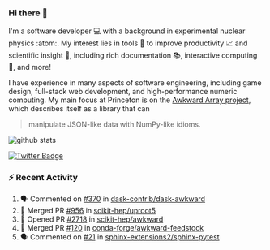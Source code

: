 ### Hi there 👋 

I'm a software developer 💻 with a background in experimental nuclear physics :atom:. My interest lies in tools :wrench: to improve productivity :chart_with_upwards_trend: and scientific insight :telescope:, including rich documentation 📚, interactive computing 🧮, and more! 

I have experience in many aspects of software engineering, including game design, full-stack web development, and high-performance numeric computing. My main focus at Princeton is on the [Awkward Array project](awkward-array.org/), which describes itself as a library that can 
> manipulate JSON-like data with NumPy-like idioms.

![github stats](https://github-readme-stats.vercel.app/api?username=agoose77&show_icons=true&hide_rank=true&hide_title=true&bg_color=30,e76445,904e95&text_color=efe3ec&icon_color=efe3ec)
<!--
**agoose77/agoose77** is a ✨ _special_ ✨ repository because its `README.md` (this file) appears on your GitHub profile.

Here are some ideas to get you started:

- 🔭 I’m currently working on ...
- 🌱 I’m currently learning ...
- 👯 I’m looking to collaborate on ...
- 🤔 I’m looking for help with ...
- 💬 Ask me about ...
- 📫 How to reach me: ...
- 😄 Pronouns: ...
- ⚡ Fun fact: ...
-->

[![Twitter Badge](https://img.shields.io/twitter/follow/agoose77?style=flat-square&logo=Twitter&logoColor=white&color=cornflowerblue)](https://twitter.com/agoose77)

### :zap: Recent Activity

<!--START_SECTION:activity-->
1. 🗣 Commented on [#370](https://github.com/dask-contrib/dask-awkward/issues/370#issuecomment-1730158642) in [dask-contrib/dask-awkward](https://github.com/dask-contrib/dask-awkward)
2. 🎉 Merged PR [#956](https://github.com/scikit-hep/uproot5/pull/956) in [scikit-hep/uproot5](https://github.com/scikit-hep/uproot5)
3. 💪 Opened PR [#2718](https://github.com/scikit-hep/awkward/pull/2718) in [scikit-hep/awkward](https://github.com/scikit-hep/awkward)
4. 🎉 Merged PR [#120](https://github.com/conda-forge/awkward-feedstock/pull/120) in [conda-forge/awkward-feedstock](https://github.com/conda-forge/awkward-feedstock)
5. 🗣 Commented on [#21](https://github.com/sphinx-extensions2/sphinx-pytest/pull/21#issuecomment-1727160635) in [sphinx-extensions2/sphinx-pytest](https://github.com/sphinx-extensions2/sphinx-pytest)
<!--END_SECTION:activity-->
